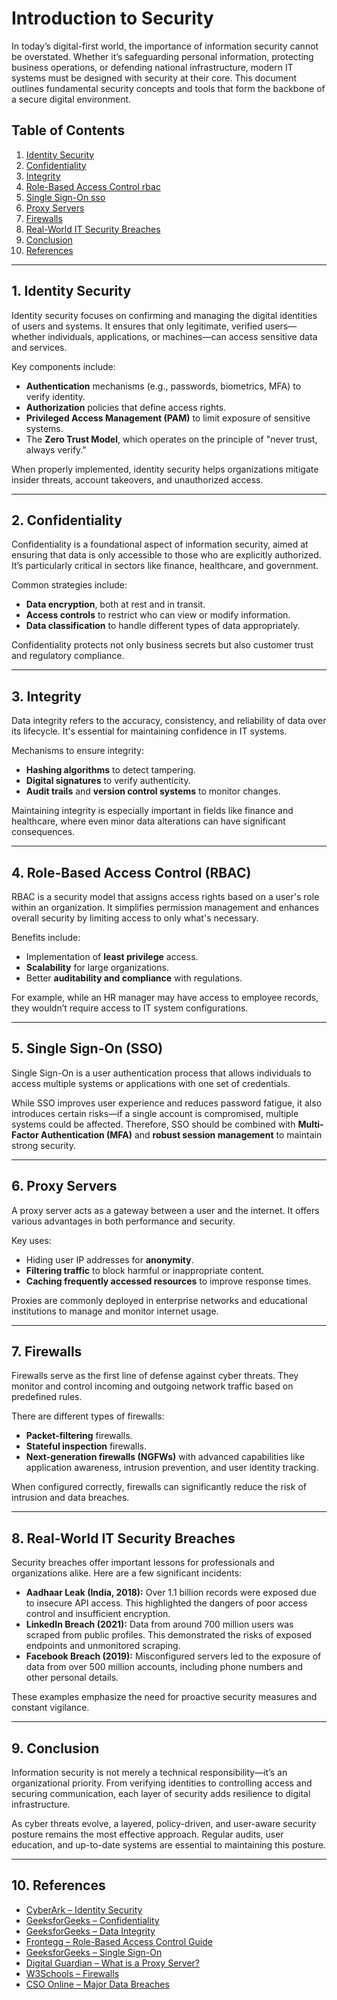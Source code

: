 # Introduction to Security

In today’s digital-first world, the importance of information security cannot be overstated. Whether it’s safeguarding personal information, protecting business operations, or defending national infrastructure, modern IT systems must be designed with security at their core. This document outlines fundamental security concepts and tools that form the backbone of a secure digital environment.

## Table of Contents

1. [Identity Security](#1-identity-security)  
2. [Confidentiality](#2-confidentiality)  
3. [Integrity](#3-integrity)  
4. [Role-Based Access Control rbac](#4-role-based-access-control-rbac)  
5. [Single Sign-On sso](#5-single-sign-on-sso)  
6. [Proxy Servers](#6-proxy-servers)  
7. [Firewalls](#7-firewalls)  
8. [Real-World IT Security Breaches](#8-real-world-it-security-breaches)  
9. [Conclusion](#9-conclusion)  
10. [References](#10-references)

---

## 1. Identity Security

Identity security focuses on confirming and managing the digital identities of users and systems. It ensures that only legitimate, verified users—whether individuals, applications, or machines—can access sensitive data and services.

Key components include:
- **Authentication** mechanisms (e.g., passwords, biometrics, MFA) to verify identity.
- **Authorization** policies that define access rights.
- **Privileged Access Management (PAM)** to limit exposure of sensitive systems.
- The **Zero Trust Model**, which operates on the principle of "never trust, always verify."

When properly implemented, identity security helps organizations mitigate insider threats, account takeovers, and unauthorized access.

---

## 2. Confidentiality

Confidentiality is a foundational aspect of information security, aimed at ensuring that data is only accessible to those who are explicitly authorized. It’s particularly critical in sectors like finance, healthcare, and government.

Common strategies include:
- **Data encryption**, both at rest and in transit.
- **Access controls** to restrict who can view or modify information.
- **Data classification** to handle different types of data appropriately.

Confidentiality protects not only business secrets but also customer trust and regulatory compliance.

---

## 3. Integrity

Data integrity refers to the accuracy, consistency, and reliability of data over its lifecycle. It's essential for maintaining confidence in IT systems.

Mechanisms to ensure integrity:
- **Hashing algorithms** to detect tampering.
- **Digital signatures** to verify authenticity.
- **Audit trails** and **version control systems** to monitor changes.

Maintaining integrity is especially important in fields like finance and healthcare, where even minor data alterations can have significant consequences.

---

## 4. Role-Based Access Control (RBAC)

RBAC is a security model that assigns access rights based on a user's role within an organization. It simplifies permission management and enhances overall security by limiting access to only what's necessary.

Benefits include:
- Implementation of **least privilege** access.
- **Scalability** for large organizations.
- Better **auditability and compliance** with regulations.

For example, while an HR manager may have access to employee records, they wouldn’t require access to IT system configurations.

---

## 5. Single Sign-On (SSO)

Single Sign-On is a user authentication process that allows individuals to access multiple systems or applications with one set of credentials.

While SSO improves user experience and reduces password fatigue, it also introduces certain risks—if a single account is compromised, multiple systems could be affected. Therefore, SSO should be combined with **Multi-Factor Authentication (MFA)** and **robust session management** to maintain strong security.

---

## 6. Proxy Servers

A proxy server acts as a gateway between a user and the internet. It offers various advantages in both performance and security.

Key uses:
- Hiding user IP addresses for **anonymity**.
- **Filtering traffic** to block harmful or inappropriate content.
- **Caching frequently accessed resources** to improve response times.

Proxies are commonly deployed in enterprise networks and educational institutions to manage and monitor internet usage.

---

## 7. Firewalls

Firewalls serve as the first line of defense against cyber threats. They monitor and control incoming and outgoing network traffic based on predefined rules.

There are different types of firewalls:
- **Packet-filtering** firewalls.
- **Stateful inspection** firewalls.
- **Next-generation firewalls (NGFWs)** with advanced capabilities like application awareness, intrusion prevention, and user identity tracking.

When configured correctly, firewalls can significantly reduce the risk of intrusion and data breaches.

---

## 8. Real-World IT Security Breaches

Security breaches offer important lessons for professionals and organizations alike. Here are a few significant incidents:

- **Aadhaar Leak (India, 2018):** Over 1.1 billion records were exposed due to insecure API access. This highlighted the dangers of poor access control and insufficient encryption.
- **LinkedIn Breach (2021):** Data from around 700 million users was scraped from public profiles. This demonstrated the risks of exposed endpoints and unmonitored scraping.
- **Facebook Breach (2019):** Misconfigured servers led to the exposure of data from over 500 million accounts, including phone numbers and other personal details.

These examples emphasize the need for proactive security measures and constant vigilance.

---

## 9. Conclusion

Information security is not merely a technical responsibility—it’s an organizational priority. From verifying identities to controlling access and securing communication, each layer of security adds resilience to digital infrastructure.

As cyber threats evolve, a layered, policy-driven, and user-aware security posture remains the most effective approach. Regular audits, user education, and up-to-date systems are essential to maintaining this posture.

---

## 10. References

- [CyberArk – Identity Security](https://www.cyberark.com/what-we-do/identity-security/)  
- [GeeksforGeeks – Confidentiality](https://www.geeksforgeeks.org/confidentiality-in-information-security/)  
- [GeeksforGeeks – Data Integrity](https://www.geeksforgeeks.org/data-integrity-in-security/)  
- [Frontegg – Role-Based Access Control Guide](https://www.frontegg.com/blog/role-based-access-control)  
- [GeeksforGeeks – Single Sign-On](https://www.geeksforgeeks.org/what-is-single-sign-on-sso/)  
- [Digital Guardian – What is a Proxy Server?](https://digitalguardian.com/blog/what-proxy-server)  
- [W3Schools – Firewalls](https://www.w3schools.com/cybersecurity/cybersecurity_firewalls.php)  
- [CSO Online – Major Data Breaches](https://www.csoonline.com/article/2130877/the-biggest-data-breaches-of-the-21st-century.html)  

